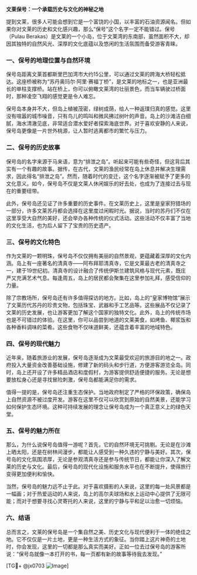 **文莱保号：一个承载历史与文化的神秘之地**

提到文莱，很多人可能会想到它是一个富饶的小国，以丰富的石油资源闻名。但如果你对文莱的历史和文化感兴趣，那么“保号”这个名字一定不能错过。保号（Pulau Berakas）是文莱的一个小岛，位于文莱湾的东南部，虽然面积不大，却因其独特的自然风光、深厚的文化底蕴以及悠闲的生活氛围而备受游客青睐。

### 一、保号的地理位置与自然环境

保号岛距离文莱首都斯里巴加湾市大约15公里，可以通过文莱的跨海大桥轻松抵达。这座桥被称为“苏丹奥玛尔·阿里·赛福丁桥”，是文莱的地标之一，也是亚洲最长的单柱支撑桥。站在桥上，你可以俯瞰文莱湾的壮丽景色，而当车辆驶过桥面时，那种凌空飞翔的感觉更是令人难忘。

保号岛本身并不大，但岛上植被茂密，绿树成荫，给人一种返璞归真的感觉。这里没有喧嚣的城市噪音，只有鸟儿的鸣叫和微风拂过树叶的声音。岛上的沙滩洁白细腻，海水清澈见底，非常适合潜水爱好者探索海底世界。对于喜欢安静的人来说，保号岛更像是一片世外桃源，让人暂时逃离都市的繁忙与压力。

### 二、保号的历史故事

保号岛的名字来源于马来语，意为“排泄之岛”。听起来可能有些奇怪，但这背后其实有一个有趣的故事。据传，在古代，文莱的渔民经常在岛上休息并解决生理需求，因此得名“排泄之岛”。然而，随着时代的变迁，这个名字逐渐被赋予了更多的文化意义。如今，保号岛不仅是文莱人休闲娱乐的好去处，也成为了连接过去与现在的重要纽带。

此外，保号岛还见证了许多重要的历史事件。在文莱历史上，这里是皇家狩猎场的一部分，许多文莱苏丹都会选择在这里度过闲暇时光。据说，当时的苏丹们不仅在这里享受大自然的美好，还会举办各种传统的仪式活动。这些活动不仅丰富了当地的文化生活，也为后人留下了宝贵的历史遗产。

### 三、保号的文化特色

作为文莱的一颗明珠，保号岛不仅仅拥有美丽的自然景观，更蕴藏着深厚的文化内涵。岛上有一座著名的清真寺——阿布拜耶清真寺，它是文莱最古老的清真寺之一，建于19世纪初。清真寺的设计融合了传统伊斯兰建筑风格与现代元素，既庄严又充满艺术气息。每逢周五，岛上的居民都会聚集在这里参加礼拜，感受信仰的力量。

除了宗教场所，保号岛还有许多值得探访的地方。比如，岛上的“皇家博物馆”展示了文莱历代苏丹的珍贵文物，包括珠宝、武器和手工艺品等。这些展品不仅记录了文莱的历史发展，也让游客更加了解这个国家的独特文化。此外，岛上的传统市场也是不可错过的体验。在这里，你可以品尝到地道的文莱美食，如烤鱼、椰浆饭和各种香料调味的菜肴。这些食物不仅味道鲜美，还蕴含着丰富的地域特色。

### 四、保号的现代魅力

近年来，随着旅游业的发展，保号岛逐渐成为文莱最受欢迎的旅游目的地之一。政府投入大量资金改善基础设施，修建了新的码头和步行道，方便游客游览全岛。同时，岛上还开设了许多精品酒店和度假村，为游客提供舒适便捷的服务。无论是想要放松身心还是寻找冒险刺激，保号岛都能满足你的需求。

值得一提的是，保号岛还注重生态保护。当地政府制定了严格的环保政策，确保岛上自然资源不被过度开发。游客在这里不仅可以欣赏到原始的自然美景，还能学习如何保护生态环境。这种可持续发展的理念让保号岛成为一个真正意义上的绿色天堂。

### 五、保号的魅力所在

那么，为什么说保号岛值得一游呢？首先，它的自然环境无可挑剔。无论是在沙滩上晒太阳，还是在树林间漫步，都能让人感受到一种久违的宁静与美好。其次，保号岛的文化氛围浓厚，无论是参观清真寺还是参与传统节日，都能让你深入了解文莱的历史与文化。最后，保号岛的现代化设施和服务水平也在不断提升，使得旅行变得更加便利和愉快。

当然，保号岛的魅力远不止于此。对于喜欢摄影的人来说，这里的每一处风景都是一幅画；对于热爱运动的人来说，岛上的高尔夫球场和水上运动中心提供了无限可能；而对于想要寻找心灵寄托的人来说，这里的宁静与平和足以治愈一切烦恼。

### 六、结语

总而言之，文莱的保号岛是一个集自然之美、历史文化与现代便利于一体的绝佳之地。它不仅仅是一片土地，更是一种生活方式的象征。当你踏上这片神奇的土地时，你会发现，这里的一切都是那么真实而美好。正如一位去过保号岛的游客所说：“保号岛就像一本打开的书，每一页都有新的故事等待我去发现。”

[TG💪+ @jx0703 ![Image](https://github.com/user-attachments/assets/dbca1d08-cadb-493c-b0ec-ad6f7a83f270)]